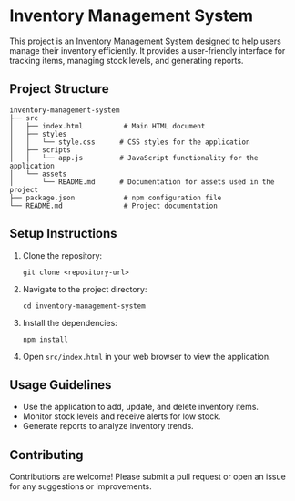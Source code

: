 # Inventory Management System

This project is an Inventory Management System designed to help users manage their inventory efficiently. It provides a user-friendly interface for tracking items, managing stock levels, and generating reports.

## Project Structure

```
inventory-management-system
├── src
│   ├── index.html          # Main HTML document
│   ├── styles
│   │   └── style.css      # CSS styles for the application
│   ├── scripts
│   │   └── app.js         # JavaScript functionality for the application
│   └── assets
│       └── README.md      # Documentation for assets used in the project
├── package.json            # npm configuration file
└── README.md               # Project documentation
```

## Setup Instructions

1. Clone the repository:
   ```
   git clone <repository-url>
   ```

2. Navigate to the project directory:
   ```
   cd inventory-management-system
   ```

3. Install the dependencies:
   ```
   npm install
   ```

4. Open `src/index.html` in your web browser to view the application.

## Usage Guidelines

- Use the application to add, update, and delete inventory items.
- Monitor stock levels and receive alerts for low stock.
- Generate reports to analyze inventory trends.

## Contributing

Contributions are welcome! Please submit a pull request or open an issue for any suggestions or improvements.
